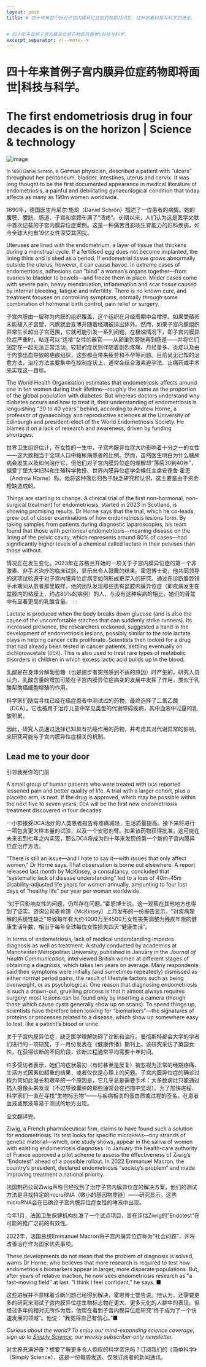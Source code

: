 ```yaml
---
layout: post
title: # 四十年来首个针对子宫内膜异位症的药物即将问世，这标志着科技与科学的进步。


# 四十年来首例子宫内膜异位症药物即将面世|科技与科学。
excerpt_separator: <!--more-->
---
```



<!--more-->

# 四十年来首例子宫内膜异位症药物即将面世|科技与科学。


# The first endometriosis drug in four decades is on the horizon | Science & technology

![image](https://images.weserv.nl/?url=www.economist.com/img/b/1280/720/90/media-assets/image/20240210_STD001.jpg)

<div></div><p><span>I</span><small>n 1690 Daniel Schrön</small>, a German physician, described a patient with “ulcers” throughout her peritoneum, bladder, intestines, uterus and cervix. It was long thought to be the first documented appearance in medical literature of endometriosis, a painful and debilitating gynaecological condition that today affects as many as 190m women worldwide.</p>

1690年，德国医生丹尼尔·施龙（Daniel Schrön）描述了一位患者的病情。她的腹膜、膀胱、肠道、子宫和宫颈布满了“溃疡”。长期以来，人们认为这是医学文献中首次记载的子宫内膜异位症案例。这是一种痛苦且影响生育能力的妇科疾病，如今全球大约有19亿女性深受其困扰。




<p>Uteruses are lined with the endometrium, a layer of tissue that thickens during a menstrual cycle. If a fertilised egg does not become implanted, the lining thins and is shed as a period. If endometrial tissue grows abnormally outside the uterus, however, it can cause havoc. In extreme cases of endometriosis, adhesions can “bind” a woman’s organs together—from ovaries to bladder to bowels—and freeze them in place. Milder cases come with severe pain, heavy menstruation, inflammation and scar tissue caused by internal bleeding, fatigue and infertility. There is no known cure, and treatment focuses on controlling symptoms, normally through some combination of hormonal birth control, pain relief or surgery.</p>

子宫内膜由一层称为内膜的组织覆盖，这个组织在月经周期中会增厚。如果受精卵未能植入子宫壁，内膜就会变薄并随着经期被排出体外。然而，如果子宫内膜组织异常生长超出子宫范围，它就可能引发一系列问题。在极端情况下，即子宫内膜异位症严重时，粘连可以“连接”女性的器官——从卵巢到膀胱再到肠道——并将它们固定在一起无法正常活动。较轻的症状则伴随着剧烈疼痛、月经量多、炎症以及由于内部出血导致的疤痕组织，这些都会带来疲劳和不孕等问题。目前尚无已知的治愈方法，治疗方法主要集中在控制症状上，通常会结合激素避孕法、止痛药或手术来实现这一目标。


<div><div><div id="econ-1"></div></div></div><p>The World Health Organisation estimates that endometriosis affects around one in ten women during their lifetime—roughly the same as the proportion of the global population with diabetes. But whereas doctors understand why diabetes occurs and how to treat it, their understanding of endometriosis is languishing “30 to 40 years” behind, according to Andrew Horne, a professor of gynaecology and reproductive sciences at the University of Edinburgh and president-elect of the World Endometriosis Society. He blames it on a lack of research and awareness, driven by funding shortages. </p>

世界卫生组织估计，在女性的一生中，子宫内膜异位症大约影响着十分之一的女性——这大致相当于全球人口中糖尿病患者的比例。然而，虽然医生明白为什么糖尿病会发生以及如何治疗它，但他们对子宫内膜异位症的理解却“落后30到40年”，据爱丁堡大学妇科和生殖科学教授、世界内膜异位症学会候任主席安德鲁·霍恩（Andrew Horne）称。他将这种落后归咎于缺乏研究和认识，这主要是由于资金短缺造成的。


<p>Things are starting to change. A clinical trial of the first non-hormonal, non-surgical treatment for endometriosis, started in 2023 in Scotland, is showing promising results. Dr Horne says that the trial, which he co-leads, grew out of closer examinations of how endometriosis lesions form. By taking samples from patients during diagnostic laparoscopies, his team found that those with peritoneal endometriosis—meaning disease on the lining of the pelvic cavity, which represents around 80% of cases—had significantly higher levels of a chemical called lactate in their pelvises than those without. </p>

情况正在发生变化。2023年在苏格兰开始的一项关于子宫内膜异位症的第一个非激素、非手术治疗的临床试验，显示出令人鼓舞的结果。霍恩博士说，他共同领导的这项试验源于对子宫内膜异位症病变如何形成更深入的研究。通过在诊断腹腔镜手术期间从患者那里取样，他的团队发现那些患有盆腔内膜异位症（即疾病发生在盆腔内的粘膜上，约占80%的病例）的人，与没有这种疾病的相比，她们的骨盆中有显著更高的乳酸含量。
:
:

<p>Lactate is produced when the body breaks down glucose (and is also the cause of the uncomfortable stitches that can suddenly strike runners). Its increased presence, the researchers reckoned, suggested a hand in the development of endometriosis lesions, possibly similar to the role lactate plays in helping cancer cells proliferate. Scientists then looked for a drug that had already been tested in cancer patients, settling eventually on dichloroacetate (<small>DCA</small>). This is also used to treat rare types of metabolic disorders in children in which excess lactic acid builds up in the blood.</p>

乳酸是在身体分解葡萄糖（也是跑步者突然感到不适的原因）时产生的。研究人员认为，乳酸含量的增加可能在子宫内膜异位症病变的发展中发挥了作用，类似于乳酸帮助癌细胞增殖的作用。

科学家们随后寻找已经在癌症患者中测试过的药物，最终选择了二氯乙酸（DCA）。它也被用于治疗儿童中罕见类型的代谢障碍疾病，其中血液中过量的乳酸积累。

因此，研究人员通过选择已知具有抗癌作用的药物，并考虑其对代谢异常的影响，来研究可能与子宫内膜异位症相关的机制。


<h2>Lead me to your door</h2>

引领我至你的门前


<p>A small group of human patients who were treated with <small>DCA</small> reported lessened pain and better quality of life. A trial with a larger cohort, plus a placebo arm, is next. If the drug is approved, which may be possible within the next five to seven years, <small>DCA</small> will be the first new endometriosis treatment discovered in four decades.</p>

一小群接受DCA治疗的人类患者报告称疼痛减轻，生活质量提高。接下来将进行一项包含更大样本量的试验，以及一个安慰剂臂。如果该药物获得批准，这可能在未来五到七年之内实现，那么DCA将成为四十年来发现的第一个新的子宫内膜异位症治疗方法。


<p>“There is still an issue—and I hate to say it—with issues that only affect women,” Dr Horne says. That observation is borne out elsewhere. A report released last month by McKinsey, a consultancy, concluded that “systematic lack of disease understanding” led to a loss of 40m-45m disability-adjusted life years for women annually, amounting to four lost days of “healthy life” per year per woman worldwide. </p>

“对于只影响女性的问题，仍然存在问题。”霍恩博士说。这一观察在其他地方也得到了证实。咨询公司麦肯锡（McKinsey）上月发布的一份报告显示，“对疾病理解的系统性缺乏”导致每年有大约4000万至4500万女性丧失调整为残疾年限的健康生活年数，相当于每年全球每位女性损失四天“健康生活”。


<div><div><div id="econ-2"></div></div></div><p>In terms of endometriosis, lack of medical understanding impedes diagnosis as well as treatment. A study conducted by academics at Manchester Metropolitan University, published in January in the <i>Journal of Health Communication, </i>interviewed British women at different stages of obtaining a diagnosis, which takes ten years on average. Many respondents said their symptoms were initially (and sometimes repeatedly) dismissed as either normal period pains, the result of lifestyle factors such as being overweight, or as psychological. One reason that diagnosing endometriosis is such a drawn-out, gruelling process is that it almost always requires surgery: most lesions can be found only by inserting a camera (though those which cause cysts generally show up on scans). To speed things up, scientists have therefore been looking for “biomarkers”—the signatures of proteins or processes related to a disease, which show up somewhere easy to test, like a patient’s blood or urine.</p>

关于子宫内膜异位症，缺乏医学理解妨碍了诊断和治疗。曼彻斯特都会大学的学者们进行的一项研究，于一月份发表在《健康传播》期刊上。该研究采访了英国女性，在获得诊断的不同阶段，诊断过程通常平均需要十年时间。

许多受访者表示，她们的症状最初（有时甚至是反复）被忽视为正常的经期疼痛、生活方式因素如超重的结果，或者仅仅是心理上的问题。子宫内膜异位症的确诊过程为何如此漫长和艰辛的一个原因是，它几乎总是需要手术：大多数病灶只能通过插入摄像头来发现（不过导致囊肿的那些通常会在扫描中显现）。为了加快进程，科学家们一直在寻找“生物标志物”——与疾病相关的蛋白质或过程的签名，在患者血液或尿液等易于测试的地方出现。

全文翻译完。


<p>Ziwig, a French pharmaceutical firm, claims to have found such a solution for endometriosis. Its test looks for specific micro<small>RNA</small>s—tiny strands of genetic material—which, one study shows, appear in the saliva of women with existing endometriosis diagnoses. In January the health-care authority of France approved a pilot scheme to assess the effectiveness of Ziwig’s “Endotest” ahead of a possible rollout. In 2022 Emmanuel Macron, the country’s president, declared endometriosis “society’s problem” and made improving treatment a national priority.</p>

法国制药公司Ziwig声称已经找到了治疗子宫内膜异位症的解决方案。他们的测试方法是寻找特定的microRNA（微小的基因物质链）——研究显示，这些microRNA会在已确诊子宫内膜异位症女性的唾液中出现。

今年1月，法国卫生保健机构批准了一个试点项目，旨在评估Ziwig的“Endotest”在可能的推广之前的有效性。 

2022年，法国总统Emmanuel Macron将子宫内膜异位症称为“社会问题”，并将改善治疗作为国家优先事项。


<p>These developments do not mean that the problem of diagnosis is solved, warns Dr Horne, who believes that more research is required to test how endometriosis biomarkers appear in larger, more disparate populations. But, after years of relative inaction, he now sees endometriosis research as “a fast-moving field” at last. “I think I feel confident,” he says. <span>■</span></p>

这些进展并不意味着诊断问题已经得到解决，霍恩博士警告说。他认为，还需要更多的研究来测试子宫内膜异位症生物标志物在更大、更多元化的人群中的表现。但经过多年的相对无所作为后，他现在看到子宫内膜异位症研究“终于成为了一个快速发展的领域”。他说：“我觉得自己有信心。”■


<p><i>Curious about the world? To enjoy our mind-expanding science coverage, sign up to <a href="https://www.economist.com/newsletters/simply-science">Simply Science</a>, our weekly subscriber-only newsletter.</i></p>

对世界充满好奇？想要了解更多令人惊叹的科学资讯吗？订阅我们的《简单科学》（Simply Science），这是一份每周发送、仅限订阅者的新闻通讯。


